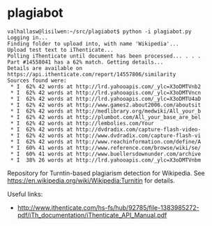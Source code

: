 plagiabot
=========

```
valhallasw@lisilwen:~/src/plagiabot$ python -i plagiabot.py
Logging in...
Finding folder to upload into, with name 'Wikipedia'...
Upload test text to iThenticate...
Polling iThenticate until document has been processed... . . .
Part #14558041 has a 62% match. Getting details...
Details are available on https://api.ithenticate.com/report/14557806/similarity
Sources found were:
 * I  62% 42 words at http://lrd.yahooapis.com/_ylc=X3oDMTVnb2
 * I  62% 42 words at http://lrd.yahooapis.com/_ylc=X3oDMTVncn
 * I  62% 42 words at http://lrd.yahooapis.com/_ylc=X3oDMTU4aD
 * I  62% 42 words at http://www.games2.about2006.com/aboutsit
 * I  62% 42 words at http://medlibrary.org/medwiki/All_your_b
 * I  62% 42 words at http://plumbot.com/All_your_base_are_bel
 * I  62% 42 words at http://lembolies.com/Your
 * I  62% 42 words at http://dvdradix.com/capture-flash-video-
 * I  62% 42 words at http://www.dvdradix.com/capture-flash-vi
 * I  62% 42 words at http://www.reachinformation.com/define/A
 * I  60% 41 words at http://www.reference.com/browse/wiki/se/
 * I  60% 41 words at http://www.buellersdownunder.com/archive
 * I  38% 26 words at http://lrd.yahooapis.com/_ylc=X3oDMTVnbm
```


Repository for Turntin-based plagiarism detection for Wikipedia. See https://en.wikipedia.org/wiki/Wikipedia:Turnitin for details.


Useful links:
 * http://www.ithenticate.com/hs-fs/hub/92785/file-1383985272-pdf/iTh_documentation/iThenticate_API_Manual.pdf

